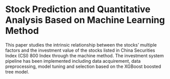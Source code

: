 # Stock Prediction and Quantitative Analysis Based on Machine Learning Method
 This paper studies the intrinsic relationship between the stocks’ multiple factors and the investment value of the stocks listed in China Securities Index (CSI) 800 Index through the machine method. The investment system pipeline has been implemented including data acquirement, data preprocessing, model tuning and selection based on the XGBoost boosted tree model.
